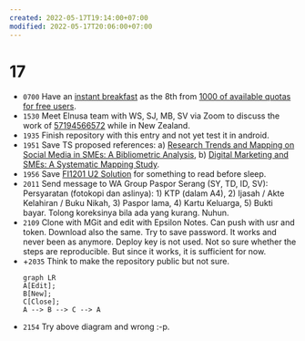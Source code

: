 ```yaml
---
created: 2022-05-17T19:14:00+07:00
modified: 2022-05-17T20:06:00+07:00
---
```

# 17
+ `0700` Have an [instant breakfast](https://www.flickr.com/photos/195637519@N06/52079381009) as the 8th from [1000 of available quotas for free users](https://www.theverge.com/2018/11/1/18051950/flickr-1000-photo-limit-free-accounts-changes-pro-subscription-smugmug).
+ `1530` Meet Elnusa team with WS, SJ, MB, SV via Zoom to discuss the work of [57194566572](https://www.scopus.com/authid/detail.uri?authorId=57194566572) while in New Zealand.
+ `1935` Finish repository with this entry and not yet test it in android.
+ `1951` Save TS proposed references: a) [Research Trends and Mapping on Social Media in SMEs: A Bibliometric Analysis](https://osf.io/3ms46/), b) [Digital Marketing and SMEs: A Systematic Mapping Study](https://osf.io/bsah6/).
+ `1956` Save [FI1201 U2 Solution](https://osf.io/fqem6/) for something to read before sleep.
+ `2011` Send message to WA Group Paspor Serang (SY, TD, ID, SV): Persyaratan (fotokopi dan aslinya): 1) KTP (dalam A4), 2) Ijasah / Akte Kelahiran / Buku Nikah, 3) Paspor lama, 4) Kartu Keluarga, 5) Bukti bayar. Tolong koreksinya bila ada yang kurang. Nuhun.
+ `2109` Clone with MGit and edit with Epsilon Notes. Can push with usr and token. Download also the same. Try to save password. It works and never been as anymore. Deploy key is not used. Not so sure whether the steps are reproducible. But since it works, it is sufficient for now.
+ +`2035` Think to make the repository public but not sure.
  ```mermaid
  graph LR
  A[Edit];
  B[New];
  C[Close];
  A --> B --> C --> A
  ```
+ `2154` Try above diagram and wrong :-p.